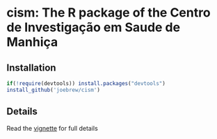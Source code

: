 
<!-- README.md is generated from README.Rmd. Please edit that file -->
cism: The R package of the Centro de Investigação em Saude de Manhiça
=====================================================================

Installation
------------

``` r
if(!require(devtools)) install.packages("devtools")
install_github('joebrew/cism')
```

Details
-------

Read the [vignette](vignettes/vignette.Rmd) for full details
